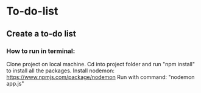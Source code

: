 # To-do-list
## Create a to-do list

### How to run in terminal:
Clone project on local machine.
Cd into project folder and run "npm install" to install all the packages.
Install nodemon: https://www.npmjs.com/package/nodemon
Run with command: "nodemon app.js"
